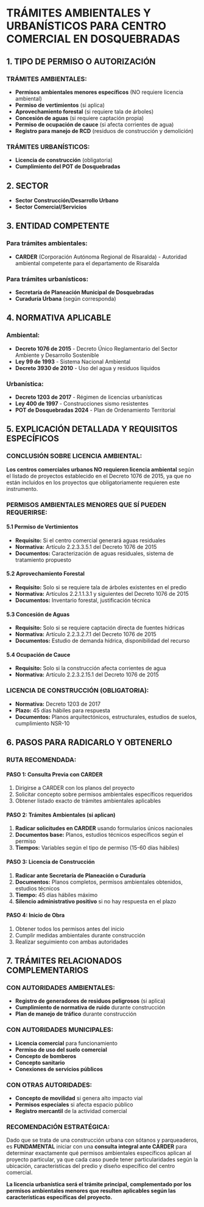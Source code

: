 # TRÁMITES AMBIENTALES Y URBANÍSTICOS PARA CENTRO COMERCIAL EN DOSQUEBRADAS

## 1. TIPO DE PERMISO O AUTORIZACIÓN

### **TRÁMITES AMBIENTALES:**

- **Permisos ambientales menores específicos** (NO requiere licencia ambiental)
- **Permiso de vertimientos** (si aplica)
- **Aprovechamiento forestal** (si requiere tala de árboles)
- **Concesión de aguas** (si requiere captación propia)
- **Permiso de ocupación de cauce** (si afecta corrientes de agua)
- **Registro para manejo de RCD** (residuos de construcción y demolición)

### **TRÁMITES URBANÍSTICOS:**

- **Licencia de construcción** (obligatoria)
- **Cumplimiento del POT de Dosquebradas**

## 2. SECTOR

- **Sector Construcción/Desarrollo Urbano**
- **Sector Comercial/Servicios**

## 3. ENTIDAD COMPETENTE

### **Para trámites ambientales:**

- **CARDER** (Corporación Autónoma Regional de Risaralda) - Autoridad ambiental competente para el departamento de Risaralda

### **Para trámites urbanísticos:**

- **Secretaría de Planeación Municipal de Dosquebradas**
- **Curaduría Urbana** (según corresponda)

## 4. NORMATIVA APLICABLE

### **Ambiental:**

- **Decreto 1076 de 2015** - Decreto Único Reglamentario del Sector Ambiente y Desarrollo Sostenible
- **Ley 99 de 1993** - Sistema Nacional Ambiental
- **Decreto 3930 de 2010** - Uso del agua y residuos líquidos

### **Urbanística:**

- **Decreto 1203 de 2017** - Régimen de licencias urbanísticas
- **Ley 400 de 1997** - Construcciones sismo resistentes
- **POT de Dosquebradas 2024** - Plan de Ordenamiento Territorial

## 5. EXPLICACIÓN DETALLADA Y REQUISITOS ESPECÍFICOS

### **CONCLUSIÓN SOBRE LICENCIA AMBIENTAL:**

**Los centros comerciales urbanos NO requieren licencia ambiental** según el listado de proyectos establecido en el Decreto 1076 de 2015, ya que no están incluidos en los proyectos que obligatoriamente requieren este instrumento.

### **PERMISOS AMBIENTALES MENORES QUE SÍ PUEDEN REQUERIRSE:**

#### **5.1 Permiso de Vertimientos**

- **Requisito:** Si el centro comercial generará aguas residuales
- **Normativa:** Artículo 2.2.3.3.5.1 del Decreto 1076 de 2015
- **Documentos:** Caracterización de aguas residuales, sistema de tratamiento propuesto

#### **5.2 Aprovechamiento Forestal**

- **Requisito:** Solo si se requiere tala de árboles existentes en el predio
- **Normativa:** Artículos 2.2.1.1.3.1 y siguientes del Decreto 1076 de 2015
- **Documentos:** Inventario forestal, justificación técnica

#### **5.3 Concesión de Aguas**

- **Requisito:** Solo si se requiere captación directa de fuentes hídricas
- **Normativa:** Artículo 2.2.3.2.7.1 del Decreto 1076 de 2015
- **Documentos:** Estudio de demanda hídrica, disponibilidad del recurso

#### **5.4 Ocupación de Cauce**

- **Requisito:** Solo si la construcción afecta corrientes de agua
- **Normativa:** Artículo 2.2.3.2.15.1 del Decreto 1076 de 2015

### **LICENCIA DE CONSTRUCCIÓN (OBLIGATORIA):**

- **Normativa:** Decreto 1203 de 2017
- **Plazo:** 45 días hábiles para respuesta
- **Documentos:** Planos arquitectónicos, estructurales, estudios de suelos, cumplimiento NSR-10

## 6. PASOS PARA RADICARLO Y OBTENERLO

### **RUTA RECOMENDADA:**

#### **PASO 1: Consulta Previa con CARDER**

1. Dirigirse a CARDER con los planos del proyecto
2. Solicitar concepto sobre permisos ambientales específicos requeridos
3. Obtener listado exacto de trámites ambientales aplicables

#### **PASO 2: Trámites Ambientales (si aplican)**

1. **Radicar solicitudes en CARDER** usando formularios únicos nacionales
2. **Documentos base:** Planos, estudios técnicos específicos según el permiso
3. **Tiempos:** Variables según el tipo de permiso (15-60 días hábiles)

#### **PASO 3: Licencia de Construcción**

1. **Radicar ante Secretaría de Planeación o Curaduría**
2. **Documentos:** Planos completos, permisos ambientales obtenidos, estudios técnicos
3. **Tiempo:** 45 días hábiles máximo
4. **Silencio administrativo positivo** si no hay respuesta en el plazo

#### **PASO 4: Inicio de Obra**

1. Obtener todos los permisos antes del inicio
2. Cumplir medidas ambientales durante construcción
3. Realizar seguimiento con ambas autoridades

## 7. TRÁMITES RELACIONADOS COMPLEMENTARIOS

### **CON AUTORIDADES AMBIENTALES:**

- **Registro de generadores de residuos peligrosos** (si aplica)
- **Cumplimiento de normativa de ruido** durante construcción
- **Plan de manejo de tráfico** durante construcción

### **CON AUTORIDADES MUNICIPALES:**

- **Licencia comercial** para funcionamiento
- **Permiso de uso del suelo comercial**
- **Concepto de bomberos**
- **Concepto sanitario**
- **Conexiones de servicios públicos**

### **CON OTRAS AUTORIDADES:**

- **Concepto de movilidad** si genera alto impacto vial
- **Permisos especiales** si afecta espacio público
- **Registro mercantil** de la actividad comercial

### **RECOMENDACIÓN ESTRATÉGICA:**

Dado que se trata de una construcción urbana con sótanos y parqueaderos, es **FUNDAMENTAL** iniciar con una **consulta integral ante CARDER** para determinar exactamente qué permisos ambientales específicos aplican al proyecto particular, ya que cada caso puede tener particularidades según la ubicación, características del predio y diseño específico del centro comercial.

**La licencia urbanística será el trámite principal, complementado por los permisos ambientales menores que resulten aplicables según las características específicas del proyecto.**
